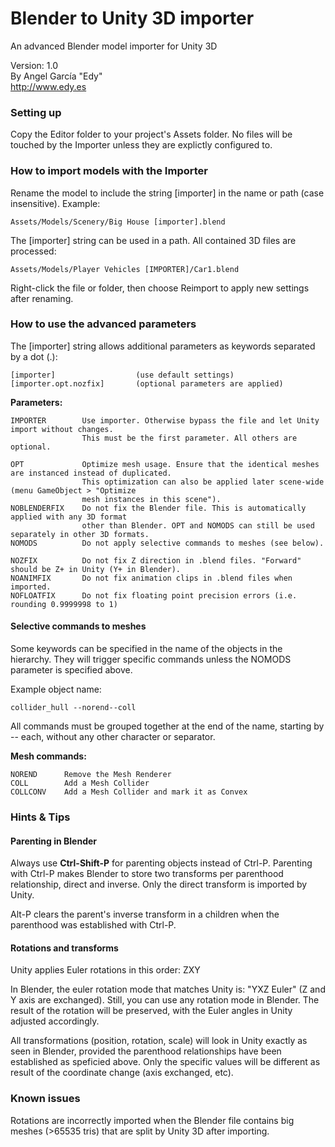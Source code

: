 Blender to Unity 3D importer
============================

An advanced Blender model importer for Unity 3D

Version: 1.0  
By Angel García "Edy"  
http://www.edy.es

### Setting up

Copy the Editor folder to your project's Assets folder. No files will be touched by the Importer unless they are explictly configured to.

### How to import models with the Importer

Rename the model to include the string [importer] in the name or path (case insensitive). Example:

    Assets/Models/Scenery/Big House [importer].blend

The [importer] string can be used in a path. All contained 3D files are processed:

    Assets/Models/Player Vehicles [IMPORTER]/Car1.blend

Right-click the file or folder, then choose Reimport to apply new settings after renaming.

### How to use the advanced parameters

The [importer] string allows additional parameters as keywords separated by a dot (.):

	[importer]		  		    (use default settings)
	[importer.opt.nozfix]       (optional parameters are applied)
	
**Parameters:**

	IMPORTER		Use importer. Otherwise bypass the file and let Unity import without changes.
					This must be the first parameter. All others are optional.

	OPT				Optimize mesh usage. Ensure that the identical meshes are instanced instead of duplicated.
					This optimization can also be applied later scene-wide (menu GameObject > "Optimize
					mesh instances in this scene").
	NOBLENDERFIX	Do not fix the Blender file. This is automatically applied with any 3D format
					other than Blender. OPT and NOMODS can still be used separately in other 3D formats.
	NOMODS			Do not apply selective commands to meshes (see below).
	
	NOZFIX			Do not fix Z direction in .blend files. "Forward" should be Z+ in Unity (Y+ in Blender).
	NOANIMFIX		Do not fix animation clips in .blend files when imported.
	NOFLOATFIX		Do not fix floating point precision errors (i.e. rounding 0.9999998 to 1)

#### Selective commands to meshes

Some keywords can be specified in the name of the objects in the hierarchy. They will trigger
specific commands unless the NOMODS parameter is specified above.

Example object name:

	collider_hull --norend--coll
	
All commands must be grouped together at the end of the name, starting by -- each, without
any other character or separator.

**Mesh commands:**

	NOREND		Remove the Mesh Renderer
	COLL		Add a Mesh Collider
	COLLCONV	Add a Mesh Collider and mark it as Convex

### Hints & Tips

#### Parenting in Blender

Always use **Ctrl-Shift-P** for parenting objects instead of Ctrl-P. Parenting with Ctrl-P 
makes Blender to store two transforms per parenthood relationship, direct and inverse. 
Only the direct transform is imported by Unity.

Alt-P clears the parent's inverse transform in a children when the parenthood was established with Ctrl-P.

#### Rotations and transforms

Unity applies Euler rotations in this order: ZXY

In Blender, the euler rotation mode that matches Unity is: "YXZ Euler" (Z and Y axis are exchanged). Still, you can use any rotation mode in Blender. The result of the rotation will be preserved, with the Euler angles in Unity adjusted accordingly.

All transformations (position, rotation, scale) will look in Unity exactly as seen in Blender, provided the parenthood relationships have been established as speficied above. Only the specific values will be different as result of the coordinate change (axis exchanged, etc).

### Known issues

Rotations are incorrectly imported when the Blender file contains big meshes (>65535 tris) that are split by Unity 3D after importing.
